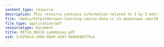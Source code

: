 ```yaml
---
content_type: resource
description: This resource contains information related to 3 by 3 matrices.
file: /media/https%3A/open-learning-course-data-rc.s3.amazonaws.com/18-06-linear-algebra-spring-2010/2c925bea168888404287bb6b848f79ca_MIT18_06S10_symmbases.pdf
file_type: application/pdf
resourcetype: Document
title: MIT18_06S10_symmbases.pdf
uid: 2c925bea-1688-8840-4287-bb6b848f79ca
---
```

